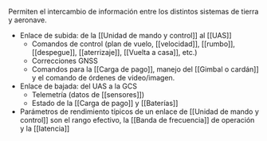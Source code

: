 Permiten el intercambio de información entre los distintos sistemas de tierra y aeronave.

- Enlace de subida: de la [[Unidad de mando y control]] al [[UAS]]
	- Comandos de control (plan de vuelo, [[velocidad]], [[rumbo]], [[despegue]], [[aterrizaje]], [[Vuelta a casa]], etc.)
	- Correcciones GNSS
	- Comandos para la [[Carga de pago]], manejo del [[Gimbal o cardán]] y el comando de órdenes de video/imagen.
- Enlace de bajada: del UAS a la GCS
	- Telemetría (datos de [[sensores]])
	- Estado de la [[Carga de pago]] y [[Baterías]]
- Parámetros de rendimiento típicos de un enlace de [[Unidad de mando y control]] son el rango efectivo, la [[Banda de frecuencia]] de operación y la [[latencia]]